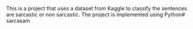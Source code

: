 This is a project that uses a dataset from Kaggle to classify the sentences are sarcastic or non sarcastic. The project is implemented using Python# sarcasam 
 
